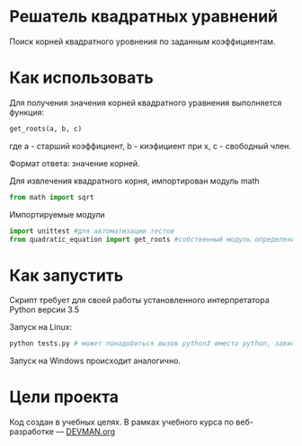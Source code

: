 # Решатель квадратных уравнений

Поиск корней квадратного уровнения по заданным коэффициентам.

# Как использовать

Для получения значения корней квадратного уравнения выполняется функция:
```python
get_roots(a, b, c)
```
где
  a - старший коэффициент,
  b - киэфициент при x,
  c - свободный член.

Формат ответа: значение корней.

Для извлечения квадратного корня, импортирован модуль math
```python
from math import sqrt
```

Импортируемые модули
```python
import unittest #для автоматизации тестов
from quadratic_equation import get_roots #собственный модуль определения корней
```

# Как запустить

Скрипт требует для своей работы установленного интерпретатора Python версии 3.5

Запуск на Linux:

```bash
python tests.py # может понадобиться вызов python3 вместо python, зависит от настроек операционной системы
```

Запуск на Windows происходит аналогично.

# Цели проекта

Код создан в учебных целях. В рамках учебного курса по веб-разработке ― [DEVMAN.org](https://devman.org)
